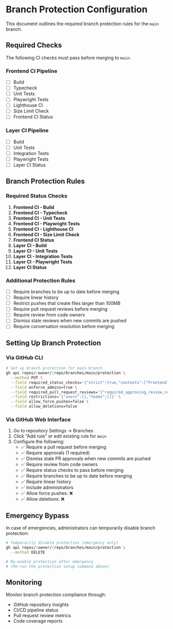 # Branch Protection Configuration

This document outlines the required branch protection rules for the `main` branch.

## Required Checks

The following CI checks must pass before merging to `main`:

### Frontend CI Pipeline

- [ ] Build
- [ ] Typecheck
- [ ] Unit Tests
- [ ] Playwright Tests
- [ ] Lighthouse CI
- [ ] Size Limit Check
- [ ] Frontend CI Status

### Layer CI Pipeline

- [ ] Build
- [ ] Unit Tests
- [ ] Integration Tests
- [ ] Playwright Tests
- [ ] Layer CI Status

## Branch Protection Rules

### Required Status Checks

1. **Frontend CI - Build**
2. **Frontend CI - Typecheck**
3. **Frontend CI - Unit Tests**
4. **Frontend CI - Playwright Tests**
5. **Frontend CI - Lighthouse CI**
6. **Frontend CI - Size Limit Check**
7. **Frontend CI Status**
8. **Layer CI - Build**
9. **Layer CI - Unit Tests**
10. **Layer CI - Integration Tests**
11. **Layer CI - Playwright Tests**
12. **Layer CI Status**

### Additional Protection Rules

- [ ] Require branches to be up to date before merging
- [ ] Require linear history
- [ ] Restrict pushes that create files larger than 100MB
- [ ] Require pull request reviews before merging
- [ ] Require review from code owners
- [ ] Dismiss stale reviews when new commits are pushed
- [ ] Require conversation resolution before merging

## Setting Up Branch Protection

### Via GitHub CLI

```bash
# Set up branch protection for main branch
gh api repos/:owner/:repo/branches/main/protection \
  --method PUT \
  --field required_status_checks='{"strict":true,"contexts":["Frontend CI - Build","Frontend CI - Typecheck","Frontend CI - Unit Tests","Frontend CI - Playwright Tests","Frontend CI - Lighthouse CI","Frontend CI - Size Limit Check","Frontend CI Status","Layer CI - Build","Layer CI - Unit Tests","Layer CI - Integration Tests","Layer CI - Playwright Tests","Layer CI Status"]}' \
  --field enforce_admins=true \
  --field required_pull_request_reviews='{"required_approving_review_count":1,"dismiss_stale_reviews":true,"require_code_owner_reviews":true,"require_last_push_approval":true}' \
  --field restrictions='{"users":[],"teams":[]}' \
  --field allow_force_pushes=false \
  --field allow_deletions=false
```

### Via GitHub Web Interface

1. Go to repository Settings → Branches
2. Click "Add rule" or edit existing rule for `main`
3. Configure the following:
   - ✅ Require a pull request before merging
   - ✅ Require approvals (1 required)
   - ✅ Dismiss stale PR approvals when new commits are pushed
   - ✅ Require review from code owners
   - ✅ Require status checks to pass before merging
   - ✅ Require branches to be up to date before merging
   - ✅ Require linear history
   - ✅ Include administrators
   - ✅ Allow force pushes: ❌
   - ✅ Allow deletions: ❌

## Emergency Bypass

In case of emergencies, administrators can temporarily disable branch protection:

```bash
# Temporarily disable protection (emergency only)
gh api repos/:owner/:repo/branches/main/protection \
  --method DELETE

# Re-enable protection after emergency
# (Re-run the protection setup command above)
```

## Monitoring

Monitor branch protection compliance through:

- GitHub repository insights
- CI/CD pipeline status
- Pull request review metrics
- Code coverage reports
